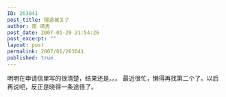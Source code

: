 ```yaml
---
ID: 263041
post_title: 隧道被关了
author: 南 靖男
post_date: 2007-01-29 21:54:26
post_excerpt: ""
layout: post
permalink: 2007/01/263041
published: true
---
```

明明在申请信里写的很清楚，结果还是。。。
最近很忙，懒得再找第二个了。以后再说吧，反正是晓得一条途径了。